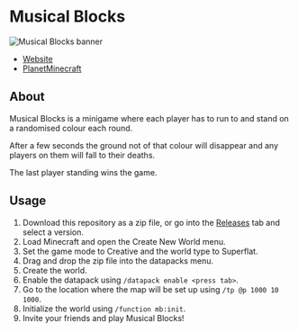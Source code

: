 # Musical Blocks

![Musical Blocks banner](https://www.nixinova.com/assets/images/minecraft/maps/musical-blocks.jpg)

- [Website](https://www.nixinova.com/downloads/minecraft/maps/musical-blocks)
- [PlanetMinecraft](https://www.planetminecraft.com/project/musical-blocks-1-15/)

## About

Musical Blocks is a minigame where each player has to run to and stand on a randomised colour each round.

After a few seconds the ground not of that colour will disappear and any players on them will fall to their deaths.

The last player standing wins the game.

## Usage

1. Download this repository as a zip file, or go into the [Releases](https://github.com/Nixinova/MusicalBlocks/releases) tab and select a version.
2. Load Minecraft and open the Create New World menu.
3. Set the game mode to Creative and the world type to Superflat.
4. Drag and drop the zip file into the datapacks menu.
5. Create the world.
7. Enable the datapack using `/datapack enable <press tab>`.
8. Go to the location where the map will be set up using `/tp @p 1000 10 1000`.
9. Initialize the world using `/function mb:init`.
10. Invite your friends and play Musical Blocks!
